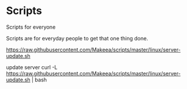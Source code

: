 # Scripts

Scripts for everyone

Scripts are for everyday people to get that one thing done. 

https://raw.githubusercontent.com/Makeea/scripts/master/linux/server-update.sh

update server
curl -L https://raw.githubusercontent.com/Makeea/scripts/master/linux/server-update.sh | bash